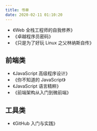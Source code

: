 ```yaml
---
title: 书单
date: 2020-02-11 01:10:20
---
```


- 《Web 全栈工程师的自我修养》
- 《卓越程序员密码》
- 《只是为了好玩 Linux 之父林纳斯自传》

<!--more-->

## 前端类

- 《JavaScript 高级程序设计》
- 《你不知道的 JavaScript》
- 《JavaScript 语言精粹》
- 《前端架构从入门到微前端》

## 工具类

- 《GitHub 入门与实践》
